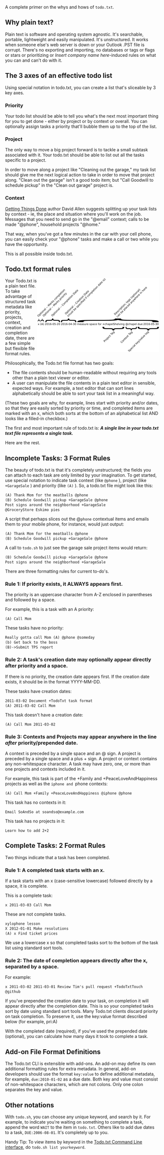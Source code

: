 A complete primer on the whys and hows of `todo.txt`.

## Why plain text?

Plain text is software and operating system agnostic. It's searchable,
portable, lightweight and easily manipulated. It's unstructured. It
works when someone else's web server is down or your Outlook .PST file
is corrupt. There's no exporting and importing, no databases or tags or
flags or stars or prioritizing or _Insert company name here_-induced
rules on what you can and can't do with it.

## The 3 axes of an effective todo list

Using special notation in todo.txt, you can create a list that's
sliceable by 3 key axes.

### Priority
Your todo list should be able to tell you what's the next
most important thing for you to get done - either by project or by
context or overall. You can optionally assign tasks a priority that'll
bubble them up to the top of the list.

### Project
The only way to move a big project forward is to tackle a
small subtask associated with it. Your todo.txt should be able to list
out all the tasks specific to a project.

In order to move along a project like "Cleaning out the garage," my task
list should give me the next logical action to take in order to move
that project along. "Clean out the garage" isn't a good todo item; but
"Call Goodwill to schedule pickup" in the "Clean out garage" project is.

### Context
[Getting Things Done](https://en.wikipedia.org/wiki/Getting_Things_Done) author David
Allen suggests splitting up your task lists by context - ie, the place
and situation where you'll work on the job. Messages that you need to
send go in the "@email" context; calls to be made "@phone", household
projects "@home."

That way, when you've got a few minutes in the car with your cell phone,
you can easily check your "@phone" tasks and make a call or two while
you have the opportunity.

This is all possible inside todo.txt.

## Todo.txt format rules

<img align="right" src="./todo.txt_summary.png" alt="Format Quick Reference Image"></span>Your
Todo.txt is a plain text file. To take advantage of structured task
metadata like priority, projects, context, creation and completion date,
there are a few simple but flexible file format rules.

Philosophically, the Todo.txt file format has two goals:

- The file contents should be human-readable without requiring any tools
  other than a plain text viewer or editor.
- A user can manipulate the file contents in a plain text editor in
  sensible, expected ways. For example, a text editor that can sort
  lines alphabetically should be able to sort your task list in a
  meaningful way.

(These two goals are why, for example, lines start with priority and/or
dates, so that they are easily sorted by priority or time, and completed
items are marked with an x, which both sorts at the bottom of an
alphabetical list AND looks like a filled-in checkbox.)

The first and most important rule of todo.txt is: ***A single line in
your todo.txt text file represents a single task.***

Here are the rest.

## Incomplete Tasks: 3 Format Rules

The beauty of todo.txt is that it's completely unstructured; the fields
you can attach to each task are only limited by your imagination. To get
started, use special notation to indicate task context (like `@phone`
), project (like `+GarageSale` ) and priority (like `(A)` ). So, a
todo.txt file might look like this:

    (A) Thank Mom for the meatballs @phone
    (B) Schedule Goodwill pickup +GarageSale @phone
    Post signs around the neighborhood +GarageSale
    @GroceryStore Eskimo pies

A script that perhaps slices out the @`phone` contextual items and
emails them to your mobile phone, for instance, would just output:

    (A) Thank Mom for the meatballs @phone 
    (B) Schedule Goodwill pickup +GarageSale @phone

A call to `todo.sh` to just see the garage sale project items would
return:

    (B) Schedule Goodwill pickup +GarageSale @phone
    Post signs around the neighborhood +GarageSale

There are three formatting rules for current to-do's.

### Rule 1: If priority exists, it ALWAYS appears first.

The priority is an uppercase character from A-Z enclosed in parentheses
and followed by a space.

For example, this is a task with an A priority:

    (A) Call Mom

These tasks have no priority:

    Really gotta call Mom (A) @phone @someday
    (b) Get back to the boss
    (B)->Submit TPS report

### Rule 2: A task's creation date may optionally appear directly after priority and a space.

If there is no priority, the creation date appears first. If the
creation date exists, it should be in the format YYYY-MM-DD.

These tasks have creation dates:

    2011-03-02 Document +TodoTxt task format
    (A) 2011-03-02 Call Mom

This task doesn't have a creation date:

    (A) Call Mom 2011-03-02

### Rule 3: Contexts and Projects may appear anywhere in the line *after* priority/prepended date.

A context is preceded by a single space and an @ sign. A project is
preceded by a single space and a plus + sign. A project or context
contains any non-whitespace character. A task may have zero, one, or
more than one projects and contexts included in it.

For example, this task is part of the +Family and +PeaceLoveAndHappiness
projects as well as the `iphone and `phone contexts:

    (A) Call Mom +Family +PeaceLoveAndHappiness @iphone @phone

This task has no contexts in it:

    Email SoAndSo at soandso@example.com

This task has no projects in it:

    Learn how to add 2+2

## Complete Tasks: 2 Format Rules

Two things indicate that a task has been completed.

### Rule 1: A completed task starts with an x.

If a task starts with an x (case-sensitive lowercase) followed directly
by a space, it is complete.

This is a complete task:

    x 2011-03-03 Call Mom

These are not complete tasks.

    xylophone lesson
    X 2012-01-01 Make resolutions
    (A) x Find ticket prices

We use a lowercase x so that completed tasks sort to the bottom of the
task list using standard sort tools.

### Rule 2: The date of completion appears directly after the x, separated by a space.

For example:

    x 2011-03-02 2011-03-01 Review Tim's pull request +TodoTxtTouch @github

If you've prepended the creation date to your task, on completion it
will appear directly after the completion date. This is so your
completed tasks sort by date using standard sort tools. Many Todo.txt
clients discard priority on task completion. To preserve it, use the
key:value format described below (for example, pri:A)

With the completed date (required), if you've used the prepended date
(optional), you can calculate how many days it took to complete a task.

## Add-on File Format Definitions

The Todo.txt CLI is extensible with add-ons. An add-on may define its
own additional formatting rules for extra metadata. In general, add-on
developers should use the format `key:value` to define
additional metadata, for example, `due:2010-01-02` as a due
date. Both key and value must consist of non-whitespace characters,
which are not colons. Only one colon separates the key and value.

## Other notations

With `todo.sh`, you can choose any unique keyword, and search by it. For
example, to indicate you're waiting on something to complete a task,
append the word `WAIT` to the item in `todo.txt`. Others like to add due
dates to a task, `DUE:2006-08-01`. It's completely up to you.

Handy Tip: To view items by keyword in the [Todo.txt Command Line interface](https://github.com/todotxt/todo.txt-cli), do
`todo.sh list yourkeyword`.

